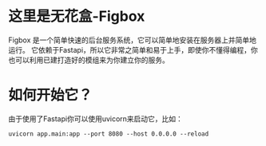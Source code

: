 # 这里是无花盒-Figbox 

Figbox 是一个简单快速的后台服务系统，它可以简单地安装在服务器上并简单地运行。
它依赖于Fastapi，所以它非常之简单和易于上手，即使你不懂得编程，你也可以利用已建打造好的模组来为你建立你的服务。

# 如何开始它？

由于使用了Fastapi你可以使用uvicorn来启动它，比如：

```uvicorn app.main:app --port 8080 --host 0.0.0.0 --reload```